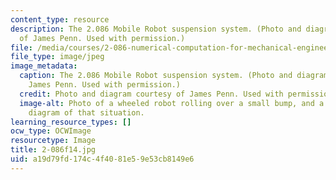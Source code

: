 ```yaml
---
content_type: resource
description: The 2.086 Mobile Robot suspension system. (Photo and diagram courtesy
  of James Penn. Used with permission.)
file: /media/courses/2-086-numerical-computation-for-mechanical-engineers-fall-2014/a19d79fd174c4f4081e59e53cb8149e6_2-086f14.jpg
file_type: image/jpeg
image_metadata:
  caption: The 2.086 Mobile Robot suspension system. (Photo and diagram courtesy of
    James Penn. Used with permission.)
  credit: Photo and diagram courtesy of James Penn. Used with permission.
  image-alt: Photo of a wheeled robot rolling over a small bump, and a force vector
    diagram of that situation.
learning_resource_types: []
ocw_type: OCWImage
resourcetype: Image
title: 2-086f14.jpg
uid: a19d79fd-174c-4f40-81e5-9e53cb8149e6
---
```

